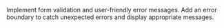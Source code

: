 Implement form validation and user-friendly error messages. Add an error boundary to catch unexpected errors and display appropriate messages.